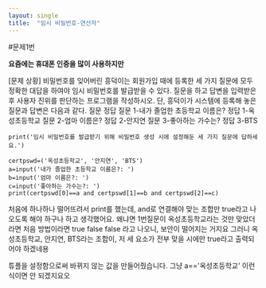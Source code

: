 ```yaml
---
layout: single
title:  "임시 비밀번호-연산자"
---
```


#문제1번

**요즘에는 휴대폰 인증을 많이 사용하지만**

[문제 상황]
비밀번호를 잊어버린 흥덕이는 회원가입 때에 등록한 세 가지 질문에 모두 정확한 대답을
하여야 임시 비밀번호를 발급받을 수 있다. 질문을 하고 답변을 입력받은 후 사용자 진위를
판단하는 프로그램을 작성하시오. 단, 흥덕이가 시스템에 등록해 놓은 질문과 답변은 다음과
같다. 
질문 정답
질문 1-내가 졸업한 초등학교 이름은? 
정답 1-옥성초등학교
질문 2-엄마 이름은? 
정답 2-안지연
질문 3-좋아하는 가수는? 
정답 3-BTS

~~~
print('임시 비밀번호를 발급받기 위해 비밀번호 생성 시에 설정해둔 세 가지 질문에 답하세요.')

certpswd=('옥성초등학교', '안지연', 'BTS')
a=input('내가 졸업한 초등학교 이름은?: ')
b=input('엄마 이름은?: ')
c=input('좋아하는 가수는?: ')
print(certpswd[0]==a and certpswd[1]==b and certpswd[2]==c)
~~~

처음에 하나하나 떨어뜨려서 print를 했는데, and로 연결해야 맞는 조합만 true라고 나오도록 해야 하구나 하고 생각했어요.
왜냐면 1번질문이 옥성초등학교라는 것만 맞았더라면 처음 방법이라면 true false false 라고 나오니, 보안이 떨어지는 거지요
그러니 옥성초등학교, 안지연, BTS라는 조합이, 저 세 요소가 전부 맞을 시에만 true라고 출력되어야 하겠네용

튜플을 설정함으로써 바뀌지 않는 값을 만들어줬습니다. 그냥 a=='옥성초등학교' 이런 식이면 안 되겠지요오
